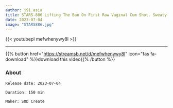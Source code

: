 ```yaml
---
author: j91.asia
title: STARS-886 Lifting The Ban On First Raw Vaginal Cum Shot. Sweaty Climax, Screaming Sex Momona Koibuchi
date: 2023-07-04
image: "STARS886.jpg"
---
```



{{< youtubepl mefwhenywy8l >}}
___

{{% button href="https://streamsb.net/d/mefwhenywy8l" icon="fas fa-download" %}}download this video{{% /button %}}
### About

`Release date: 2023-07-04`

`Duration: 150 min`

`Maker:	SOD Create`